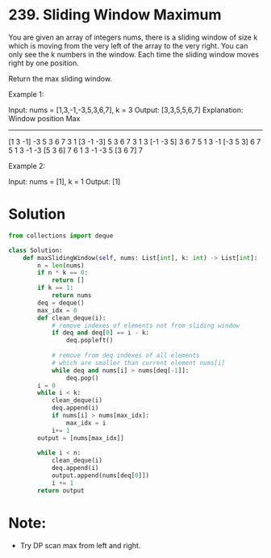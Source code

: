 # 239. Sliding Window Maximum
You are given an array of integers nums, there is a sliding window of size k which is moving from the very left of the array to the very right. You can only see the k numbers in the window. Each time the sliding window moves right by one position.

Return the max sliding window.

 

Example 1:

Input: nums = [1,3,-1,-3,5,3,6,7], k = 3
Output: [3,3,5,5,6,7]
Explanation: 
Window position                Max
---------------               -----
[1  3  -1] -3  5  3  6  7       3
 1 [3  -1  -3] 5  3  6  7       3
 1  3 [-1  -3  5] 3  6  7       5
 1  3  -1 [-3  5  3] 6  7       5
 1  3  -1  -3 [5  3  6] 7       6
 1  3  -1  -3  5 [3  6  7]      7

Example 2:

Input: nums = [1], k = 1
Output: [1]


# Solution

```python
from collections import deque

class Solution:
    def maxSlidingWindow(self, nums: List[int], k: int) -> List[int]:
        n = len(nums)
        if n * k == 0:
            return []
        if k == 1:
            return nums
        deq = deque()
        max_idx = 0
        def clean_deque(i):
            # remove indexes of elements not from sliding window
            if deq and deq[0] == i - k:
                deq.popleft()
                
            # remove from deq indexes of all elements 
            # which are smaller than current element nums[i]
            while deq and nums[i] > nums[deq[-1]]:
                deq.pop()        
        i = 0
        while i < k:
            clean_deque(i)
            deq.append(i)
            if nums[i] > nums[max_idx]:
                max_idx = i
            i+= 1
        output = [nums[max_idx]]
        
        while i < n:
            clean_deque(i)
            deq.append(i)
            output.append(nums[deq[0]])
            i += 1
        return output
```

# Note:
- Try DP scan max from left and right.

